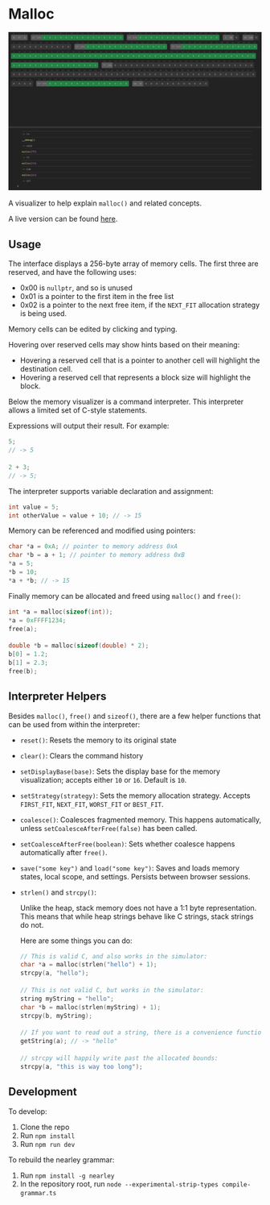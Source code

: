 # Malloc

![screenshot](screenshot.png)

A visualizer to help explain `malloc()` and related concepts.

A live version can be found [here](https://josh-audio.github.io/malloc).

## Usage

The interface displays a 256-byte array of memory cells. The first three are reserved, and have the following uses:
- 0x00 is `nullptr`, and so is unused
- 0x01 is a pointer to the first item in the free list
- 0x02 is a pointer to the next free item, if the `NEXT_FIT` allocation strategy is being used.

Memory cells can be edited by clicking and typing.

Hovering over reserved cells may show hints based on their meaning:
- Hovering a reserved cell that is a pointer to another cell will highlight the destination cell.
- Hovering a reserved cell that represents a block size will highlight the block.

Below the memory visualizer is a command interpreter. This interpreter allows a limited set of C-style statements.

Expressions will output their result. For example:

```c
5;
// -> 5

2 + 3;
// -> 5;
```

The interpreter supports variable declaration and assignment:

```c
int value = 5;
int otherValue = value + 10; // -> 15
```

Memory can be referenced and modified using pointers:

```c
char *a = 0xA; // pointer to memory address 0xA
char *b = a + 1; // pointer to memory address 0xB
*a = 5;
*b = 10;
*a + *b; // -> 15
```

Finally memory can be allocated and freed using `malloc()` and `free()`:

```c
int *a = malloc(sizeof(int));
*a = 0xFFFF1234;
free(a);

double *b = malloc(sizeof(double) * 2);
b[0] = 1.2;
b[1] = 2.3;
free(b);
```

## Interpreter Helpers

Besides `malloc()`, `free()` and `sizeof()`, there are a few helper functions that can be used from within the interpreter:
- `reset()`: Resets the memory to its original state
- `clear()`: Clears the command history
- `setDisplayBase(base)`: Sets the display base for the memory visualization; accepts either `10` or `16`. Default is `10`.
- `setStrategy(strategy)`: Sets the memory allocation strategy. Accepts `FIRST_FIT`, `NEXT_FIT`, `WORST_FIT` or `BEST_FIT`.
- `coalesce()`: Coalesces fragmented memory. This happens automatically, unless `setCoalesceAfterFree(false)` has been called.
- `setCoalesceAfterFree(boolean)`: Sets whether coalesce happens automatically after `free()`.
- `save("some key")` and `load("some key")`: Saves and loads memory states, local scope, and settings. Persists between browser sessions.
- `strlen()` and `strcpy()`:
  
  Unlike the heap, stack memory does not have a 1:1 byte representation. This means that while heap strings behave like C strings, stack strings do not.

  Here are some things you can do:

  ```c
  // This is valid C, and also works in the simulator:
  char *a = malloc(strlen("hello") + 1);
  strcpy(a, "hello");

  // This is not valid C, but works in the simulator:
  string myString = "hello";
  char *b = malloc(strlen(myString) + 1);
  strcpy(b, myString);

  // If you want to read out a string, there is a convenience function for it:
  getString(a); // -> "hello"

  // strcpy will happily write past the allocated bounds:
  strcpy(a, "this is way too long");
  ```

## Development

To develop:

1. Clone the repo
2. Run `npm install`
3. Run `npm run dev`

To rebuild the nearley grammar:

1. Run `npm install -g nearley`
2. In the repository root, run `node --experimental-strip-types compile-grammar.ts`
